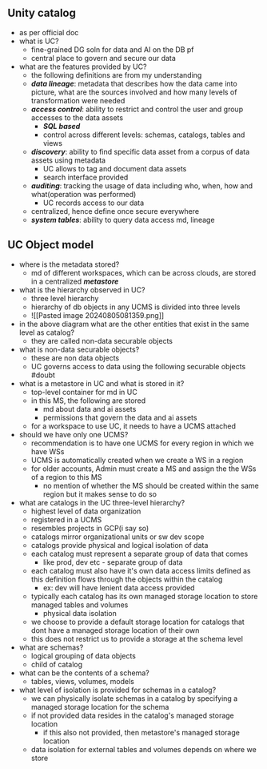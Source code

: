 ## Unity catalog
- as per official doc
- what is UC?
	- fine-grained DG soln for data and AI on the DB pf
	- central place to govern and secure our data
- what are the features provided by UC?
	- the following definitions are from my understanding
	- ***data lineage***: metadata that describes how the data came into picture, what are the sources involved and how many levels of transformation were needed
	- ***access control***: ability to restrict and control the user and group accesses to the data assets
		- ***SQL based***
		- control across different levels: schemas, catalogs, tables and views
	- ***discovery***: ability to find specific data asset from a corpus of data assets using metadata
		- UC allows to tag and document data assets
		- search interface provided
	- ***auditing***: tracking the usage of data including who, when, how and what(operation was performed)
		- UC records access to our data
	- centralized, hence define once secure everywhere
	- ***system tables***: ability to query data access md, lineage


## UC Object model
- where is the metadata stored?
	- md of different workspaces, which can be across clouds, are stored in a centralized ***metastore***
- what is the hierarchy observed in UC?
	- three level hierarchy
	- hierarchy of db objects in any UCMS is divided into three levels
	- ![[Pasted image 20240805081359.png]]
- in the above diagram what are the other entities that exist in the same level as catalog?
	- they are called non-data securable objects
- what is non-data securable objects?
	- these are non data objects
	- UC governs access to data using the following securable objects #doubt
- what is a metastore in UC and what is stored in it?
	- top-level container for md in UC
	- in this MS, the following are stored
		- md about data and ai assets
		- permissions that govern the data and ai assets
	- for a workspace to use UC, it needs to have a UCMS attached
- should we have only one UCMS?
	- recommendation is to have one UCMS for every region in which we have WSs
	- UCMS is automatically created when we create a WS in a region
	- for older accounts, Admin must create a MS and assign the the WSs of a region to this MS
		- no mention of whether the MS should be created within the same region but it makes sense to do so
- what are catalogs in the UC three-level hierarchy?
	- highest level of data organization
	- registered in a UCMS
	- resembles projects in GCP(i say so)
	- catalogs mirror organizational units or sw dev scope
	- catalogs provide physical and logical isolation of data
	- each catalog must represent a separate group of data that comes
		- like prod, dev etc - separate group of data
	- each catalog must also have it's own data access limits defined as this definition flows through the objects within the catalog
		- ex: dev will have lenient data access provided
	- typically each catalog has its own managed storage location to store managed tables and volumes
		- physical data isolation
	- we choose to provide a default storage location for catalogs that dont have a managed storage location of their own
	- this does not restrict us to provide a storage at the schema level
- what are schemas?
	- logical grouping of data objects
	- child of catalog
- what can be the contents of a schema?
	- tables, views, volumes, models
- what level of isolation is provided for schemas in a catalog?
	- we can physically isolate schemas in a catalog by specifying a managed storage location for the schema
	- if not provided data resides in the catalog's managed storage location
		- if this also not provided, then metastore's managed storage location
	- data isolation for external tables and volumes depends on where we store
